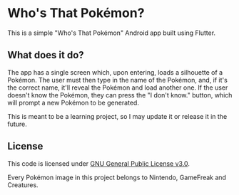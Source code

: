# Who's That Pokémon?

This is a simple "Who's That Pokémon" Android app built using Flutter.

## What does it do?

The app has a single screen which, upon entering, loads a silhouette of a Pokémon. The user must then type in the name of the Pokémon, and, if it's the correct name, it'll reveal the Pokémon and load another one. If the user doesn't know the Pokémon, they can press the "I don't know." button, which will prompt a new Pokémon to be generated.

This is meant to be a learning project, so I may update it or release it in the future.

## License

This code is licensed under [GNU General Public License v3.0](https://www.gnu.org/licenses/gpl-3.0.en.html).

Every Pokémon image in this project belongs to Nintendo, GameFreak and Creatures.
